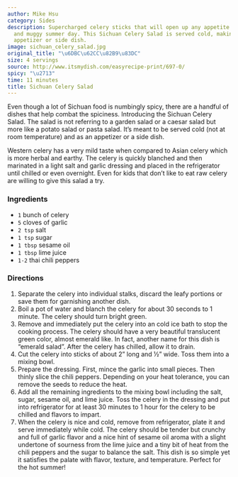 ```yaml
---
author: Mike Hsu
category: Sides
description: Supercharged celery sticks that will open up any appetite even on a hot
  and muggy summer day. This Sichuan Celery Salad is served cold, making it a perfect
  appetizer or side dish.
image: sichuan_celery_salad.jpg
original_title: "\u6DBC\u62CC\u82B9\u83DC"
size: 4 servings
source: http://www.itsmydish.com/easyrecipe-print/697-0/
spicy: "\u2713"
time: 11 minutes
title: Sichuan Celery Salad
---
```

Even though a lot of Sichuan food is numbingly spicy, there are a handful of dishes that help combat the spiciness. Introducing the Sichuan Celery Salad. The salad is not referring to a garden salad or a caesar salad but more like a potato salad or pasta salad. It’s meant to be served cold (not at room temperature) and as an appetizer or a side dish.

Western celery has a very mild taste when compared to Asian celery which is more herbal and earthy. The celery is quickly blanched and then marinated in a light salt and garlic dressing and placed in the refrigerator until chilled or even overnight. Even for kids that don’t like to eat raw celery are willing to give this salad a try.

### Ingredients

* `1` bunch of celery
* `5` cloves of garlic
* `2 tsp` salt
* `1 tsp` sugar
* `1 tbsp` sesame oil
* `1 tbsp` lime juice
* `1-2` thai chili peppers

### Directions

1. Separate the celery into individual stalks, discard the leafy portions or save them for garnishing another dish. 
2. Boil a pot of water and blanch the celery for about 30 seconds to 1 minute. The celery should turn bright green. 
3. Remove and immediately put the celery into an cold ice bath to stop the cooking process. The celery should have a very beautiful translucent green color, almost emerald like. In fact, another name for this dish is “emerald salad”. After the celery has chilled, allow it to drain.
4. Cut the celery into sticks of about 2” long and ½” wide. Toss them into a mixing bowl.
5. Prepare the dressing. First, mince the garlic into small pieces. Then thinly slice the chili peppers. Depending on your heat tolerance, you can remove the seeds to reduce the heat. 
6. Add all the remaining ingredients to the mixing bowl including the salt, sugar, sesame oil, and lime juice. Toss the celery in the dressing and put into refrigerator for at least 30 minutes to 1 hour for the celery to be chilled and flavors to impart.
7. When the celery is nice and cold, remove from refrigerator, plate it and serve immediately while cold. The celery should be tender but crunchy and full of garlic flavor and a nice hint of sesame oil aroma with a slight undertone of sourness from the lime juice and a tiny bit of heat from the chili peppers and the sugar to balance the salt. This dish is so simple yet it satisfies the palate with flavor, texture, and temperature. Perfect for the hot summer!